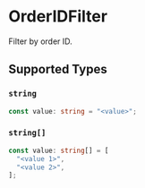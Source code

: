 # OrderIDFilter

Filter by order ID.


## Supported Types

### `string`

```typescript
const value: string = "<value>";
```

### `string[]`

```typescript
const value: string[] = [
  "<value 1>",
  "<value 2>",
];
```


